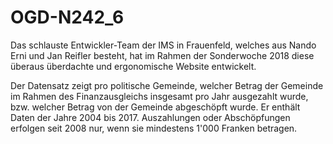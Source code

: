 # OGD-N242_6
Das schlauste Entwickler-Team der IMS in Frauenfeld, welches aus Nando Erni und Jan Reifler besteht, hat im Rahmen der Sonderwoche 2018 diese überaus überdachte und ergonomische Website entwickelt.

Der Datensatz zeigt pro politische Gemeinde, welcher Betrag der Gemeinde im Rahmen des Finanzausgleichs insgesamt pro Jahr ausgezahlt wurde, bzw. welcher Betrag von der Gemeinde abgeschöpft wurde. Er enthält Daten der Jahre 2004 bis 2017. Auszahlungen oder Abschöpfungen erfolgen seit 2008 nur, wenn sie mindestens 1'000 Franken betragen. 
